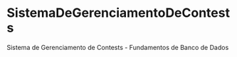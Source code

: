 # SistemaDeGerenciamentoDeContests
Sistema de Gerenciamento de Contests - Fundamentos de Banco de Dados
